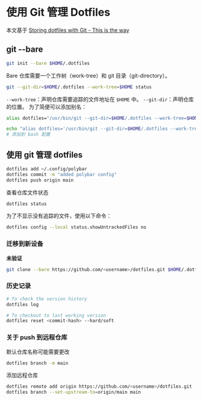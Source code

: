 # 使用 Git 管理 Dotfiles

本文基于 [Storing dotfiles with Git - This is the way](https://engineeringwith.kalkayan.io/series/developer-experience/storing-dotfiles-with-git-this-is-the-way/)

## git --bare

```bash
git init --bare $HOME/.dotfiles
```
Bare 仓库需要一个工作树（work-tree）和 git 目录（git-directory）。
```bash
git --git-dir=$HOME/.dotfiles --work-tree=$HOME status
```
```--work-tree```：声明仓库需要追踪的文件地址在 ```$HOME``` 中。
```--git-dir```：声明仓库的位置。
为了简便可以添加别名：
```bash
alias dotfiles="/usr/bin/git --git-dir=$HOME/.dotfiles --work-tree=$HOME" 

echo "alias dotfiles='/usr/bin/git --git-dir=$HOME/.dotfiles --work-tree=$HOME'" >> $HOME/.bashrc
# 添加到 bash 配置
```
## 使用 git 管理 dotfiles
```bash
dotfiles add ~/.config/polybar
dotfiles commit -m "added polybar config"
dotfiles push origin main
```
查看仓库文件状态
```bash
dotfiles status
```
为了不显示没有追踪的文件，使用以下命令：
```bash
dotfiles config --local status.showUntrackedFiles no
```
### 迁移到新设备
**未验证**
```bash
git clone --bare https://github.com/<username>/dotfiles.git $HOME/.dotfiles && source ~/.zshrc 
```
### 历史记录
```bash
# To check the version history 
dotfiles log 

# To checkout to last working version
dotfiles reset <commit-hash> --hard/soft
```
### 关于 push 到远程仓库
默认仓库名称可能需要更改
```bash
dotfiles branch -m main
```
添加远程仓库
```bash
dotfiles remote add origin https://github.com/<username>/dotfiles.git
dotfiles branch --set-upstream-to=origin/main main
```
